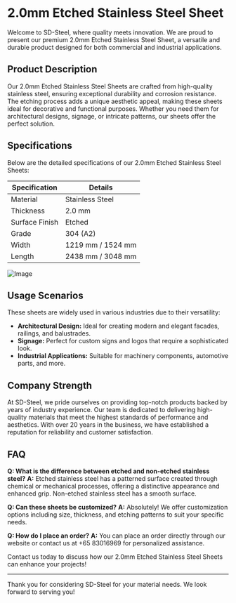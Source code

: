 # 2.0mm Etched Stainless Steel Sheet

Welcome to SD-Steel, where quality meets innovation. We are proud to present our premium 2.0mm Etched Stainless Steel Sheet, a versatile and durable product designed for both commercial and industrial applications.

## Product Description
Our 2.0mm Etched Stainless Steel Sheets are crafted from high-quality stainless steel, ensuring exceptional durability and corrosion resistance. The etching process adds a unique aesthetic appeal, making these sheets ideal for decorative and functional purposes. Whether you need them for architectural designs, signage, or intricate patterns, our sheets offer the perfect solution.

## Specifications
Below are the detailed specifications of our 2.0mm Etched Stainless Steel Sheets:

| Specification   | Details                      |
|-----------------|------------------------------|
| Material        | Stainless Steel              |
| Thickness       | 2.0 mm                       |
| Surface Finish  | Etched                       |
| Grade           | 304 (A2)                     |
| Width           | 1219 mm / 1524 mm            |
| Length          | 2438 mm / 3048 mm            |

![Image](https://github.com/user-attachments/assets/2567258e-e124-4816-932d-1809bd27ef0b)

## Usage Scenarios
These sheets are widely used in various industries due to their versatility:
- **Architectural Design:** Ideal for creating modern and elegant facades, railings, and balustrades.
- **Signage:** Perfect for custom signs and logos that require a sophisticated look.
- **Industrial Applications:** Suitable for machinery components, automotive parts, and more.

## Company Strength
At SD-Steel, we pride ourselves on providing top-notch products backed by years of industry experience. Our team is dedicated to delivering high-quality materials that meet the highest standards of performance and aesthetics. With over 20 years in the business, we have established a reputation for reliability and customer satisfaction.

## FAQ
**Q: What is the difference between etched and non-etched stainless steel?**
**A:** Etched stainless steel has a patterned surface created through chemical or mechanical processes, offering a distinctive appearance and enhanced grip. Non-etched stainless steel has a smooth surface.

**Q: Can these sheets be customized?**
**A:** Absolutely! We offer customization options including size, thickness, and etching patterns to suit your specific needs.

**Q: How do I place an order?**
**A:** You can place an order directly through our website or contact us at +65 83016969 for personalized assistance.

Contact us today to discuss how our 2.0mm Etched Stainless Steel Sheets can enhance your projects!

---

Thank you for considering SD-Steel for your material needs. We look forward to serving you!